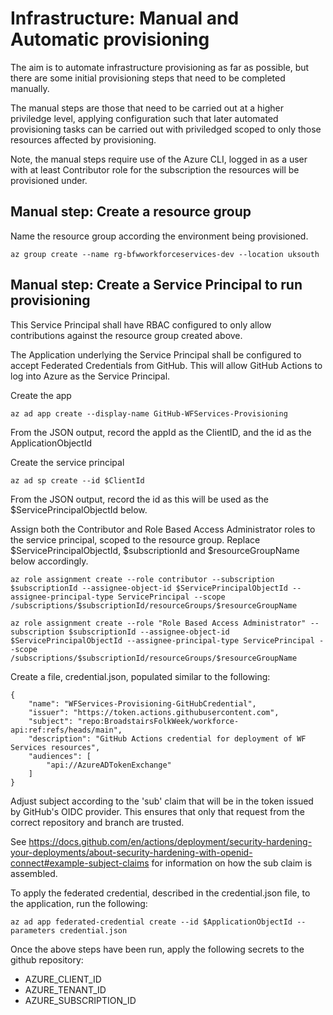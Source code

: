 # Infrastructure: Manual and Automatic provisioning

The aim is to automate infrastructure provisioning as far as possible, but there are some initial provisioning
steps that need to be completed manually.

The manual steps are those that need to be carried out at a higher priviledge level, applying configuration
such that later automated provisioning tasks can be carried out with priviledged scoped to only those
resources affected by provisioning.

Note, the manual steps require use of the Azure CLI, logged in as a user with at least Contributor role
for the subscription the resources will be provisioned under.

## Manual step: Create a resource group

Name the resource group according the environment being provisioned.

```
az group create --name rg-bfwworkforceservices-dev --location uksouth
```

## Manual step: Create a Service Principal to run provisioning

This Service Principal shall have RBAC configured to only allow contributions against the
resource group created above.

The Application underlying the Service Principal shall be configured to accept Federated
Credentials from GitHub. This will allow GitHub Actions to log into Azure as the Service Principal.

Create the app

```
az ad app create --display-name GitHub-WFServices-Provisioning
```

From the JSON output, record the appId as the ClientID, and the id as the ApplicationObjectId

Create the service principal

```
az ad sp create --id $ClientId
```

From the JSON output, record the id as this will be used as the $ServicePrincipalObjectId below.

Assign both the Contributor and Role Based Access Administrator roles to the service principal,
scoped to the resource group. Replace $ServicePrincipalObjectId, $subscriptionId and $resourceGroupName
below accordingly.

```
az role assignment create --role contributor --subscription $subscriptionId --assignee-object-id $ServicePrincipalObjectId --assignee-principal-type ServicePrincipal --scope /subscriptions/$subscriptionId/resourceGroups/$resourceGroupName

az role assignment create --role "Role Based Access Administrator" --subscription $subscriptionId --assignee-object-id $ServicePrincipalObjectId --assignee-principal-type ServicePrincipal --scope /subscriptions/$subscriptionId/resourceGroups/$resourceGroupName
```

Create a file, credential.json, populated similar to the following:

```
{
    "name": "WFServices-Provisioning-GitHubCredential",
    "issuer": "https://token.actions.githubusercontent.com",
    "subject": "repo:BroadstairsFolkWeek/workforce-api:ref:refs/heads/main",
    "description": "GitHub Actions credential for deployment of WF Services resources",
    "audiences": [
        "api://AzureADTokenExchange"
    ]
}
```

Adjust subject according to the 'sub' claim that will be in the token
issued by GitHub's OIDC provider. This ensures that only that request
from the correct repository and branch are trusted.

See https://docs.github.com/en/actions/deployment/security-hardening-your-deployments/about-security-hardening-with-openid-connect#example-subject-claims for information on how the sub claim is assembled.

To apply the federated credential, described in the credential.json file,
to the application, run the following:

```
az ad app federated-credential create --id $ApplicationObjectId --parameters credential.json
```

Once the above steps have been run, apply the following secrets to the
github repository:

- AZURE_CLIENT_ID
- AZURE_TENANT_ID
- AZURE_SUBSCRIPTION_ID
